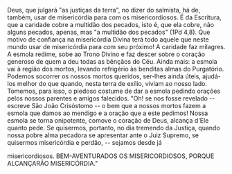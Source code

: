 
Deus, que julgará "as justiças da terra", no dizer do salmista, há de, também, usar de misericórdia para com os misericordiosos. É da Escritura, que a caridade cobre a multidão dos pecados, isto é, que ela cobre, não alguns pecados, apenas, mas "a multidão dos pecados" (1Pd 4,8). Que motivo de confiança na misericórdia Divina terá todo aquele que neste mundo usar de misericórdia para com seu próximo! A caridade faz milagres. A esmola redime, sobe ao Trono Divino e faz descer sobre o coração generoso de quem a deu todas as bênçãos do Céu. Ainda mais: a esmola vai à região dos mortos, levando refrigério às benditas almas do Purgatório. Podemos socorrer os nossos mortos queridos, ser-lhes ainda úteis, ajudá-los melhor do que quando, nesta terra de exílio, viviam ao nosso lado. Tomemos, para isso, o piedoso costume de dar a esmola pedindo orações pelos nossos parentes e amigos falecidos. "Oh! se nos fosse revelado -- escreve São João Crisóstomo -- o bem que a nossos mortos fazem a esmola que damos ao mendigo e a oração que a este pedimos! Nossa esmola se torna onipotente, comove o coração de Deus, alcança d'Ele quanto pede. Se quisermos, portanto, no dia tremendo da Justiça, quando nossa pobre alma pecadora se apresentar ante o Juiz Supremo, se quisermos misericórdia e perdão, -- sejamos desde já

misericordiosos. BEM-AVENTURADOS OS MISERICORDIOSOS, PORQUE ALCANÇARÃO MISERICÓRDIA."

